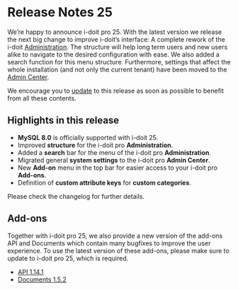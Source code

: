 # Release Notes 25

We’re happy to announce i-doit pro 25. With the latest version we release the next big change to improve i-doit’s interface: A complete rework of the i-doit [Administration](../../administration/verwaltung/index.md). The structure will help long term users and new users alike to navigate to the desired configuration with ease. We also added a search function for this menu structure. Furthermore, settings that affect the whole installation (and not only the current tenant) have been moved to the [Admin Center](../../administration/admin-center.md).

We encourage you to [update](../../wartung-und-betrieb/update-einspielen.md) to this release as soon as possible to benefit from all these contents.

## Highlights in this release

-   **MySQL 8.0** is officially supported with i-doit 25.
-   Improved **structure** for the i-doit pro **Administration**.
-   Added a **search** bar for the menu of the i-doit pro **Administration**.
-   Migrated general **system settings** to the i-doit pro **Admin Center**.
-   New **Add-on** menu in the top bar for easier access to your i-doit pro **Add-ons**.
-   Definition of **custom attribute keys** for **custom categories**.


Please check the changelog for further details.

## Add-ons

Together with i-doit pro 25, we also provide a new version of the add-ons API and Documents which contain many bugfixes to improve the user experience. To use the latest version of these add-ons, please make sure to update to i-doit pro 25, which is required.

-   [API 1.14.1](../../i-doit-pro-add-ons/api/index.md)
-   [Documents 1.5.2](../../i-doit-pro-add-ons/documents/index.md)
